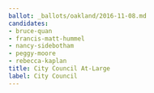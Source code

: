 ```yaml
---
ballot: _ballots/oakland/2016-11-08.md
candidates:
- bruce-quan
- francis-matt-hummel
- nancy-sidebotham
- peggy-moore
- rebecca-kaplan
title: City Council At-Large
label: City Council
---
```

